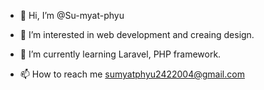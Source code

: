 - 👋 Hi, I’m @Su-myat-phyu
- 👀 I’m interested in web development and creaing design.
- 🌱 I’m currently learning Laravel, PHP framework.

- 📫 How to reach me sumyatphyu2422004@gmail.com


<!---
Su-myat-phyu/Su-myat-phyu is a ✨ special ✨ repository because its `README.md` (this file) appears on your GitHub profile.
You can click the Preview link to take a look at your changes.
--->
